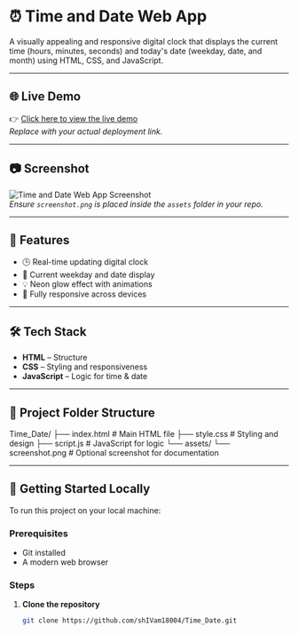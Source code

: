 # ⏰ Time and Date Web App

A visually appealing and responsive digital clock that displays the current time (hours, minutes, seconds) and today's date (weekday, date, and month) using HTML, CSS, and JavaScript.

---

## 🌐 Live Demo

👉 [Click here to view the live demo](https://your-live-demo-link.netlify.app)  
*Replace with your actual deployment link.*

---

## 📷 Screenshot

![Time and Date Web App Screenshot](assets/screenshot.png)  
*Ensure `screenshot.png` is placed inside the `assets` folder in your repo.*

---

## 🔧 Features

- 🕒 Real-time updating digital clock
- 📅 Current weekday and date display
- 💡 Neon glow effect with animations
- 📱 Fully responsive across devices

---

## 🛠️ Tech Stack

- **HTML** – Structure
- **CSS** – Styling and responsiveness
- **JavaScript** – Logic for time & date

---

## 📁 Project Folder Structure

Time_Date/
├── index.html # Main HTML file
├── style.css # Styling and design
├── script.js # JavaScript for logic
└── assets/
└── screenshot.png # Optional screenshot for documentation



---

## 🚀 Getting Started Locally

To run this project on your local machine:

### Prerequisites
- Git installed
- A modern web browser

### Steps

1. **Clone the repository**
   ```bash
   git clone https://github.com/shIVam18004/Time_Date.git
